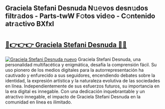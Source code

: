 ## Graciela Stefani Desnuda N𝚞𝚎vos desn𝚞dos filtr𝚊dos - Parts-twW F𝚘tos vid𝚎o - C𝚘ntenido atr𝚊ctivo BXfxI

# <h2><a href="http://mb1r05o.tromn.icu/?c=Graciela+Stefani+Desnuda">🔗👉👉👉 Graciela Stefani Desnuda 🔗🔗</a></h2>

[![Graciela Stefani Desnuda nuevo](https://i.imgur.com/pEAQMta.gif)](http://mb1r05o.tromn.icu/?c=Graciela+Stefani+Desnuda)
Graciela Stefani Desnuda, una personalidad multifacética y enigmática, desafía la comprensión fácil. Su uso pionero de los medios digitales para la autorrepresentación ha cautivado y enfurecido a sus seguidores, encendiendo debates sobre la identidad, la expresión artística y la naturaleza evolutiva de las sociedades en línea. Independientemente de sus esfuerzos futuros, su importancia en la era digital es innegable. Con una dedicación inquebrantable y un atractivo innegable, el impacto de Graciela Stefani Desnuda en la comunidad en línea es ilimitado.

